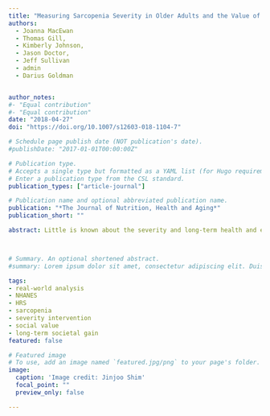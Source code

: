 ```yaml
---
title: "Measuring Sarcopenia Severity in Older Adults and the Value of Effective Interventions" 
authors:
  - Joanna MacEwan
  - Thomas Gill, 
  - Kimberly Johnson, 
  - Jason Doctor, 
  - Jeff Sullivan
  - admin
  - Darius Goldman


author_notes:
#- "Equal contribution"
#- "Equal contribution"
date: "2018-04-27"
doi: "https://doi.org/10.1007/s12603-018-1104-7"

# Schedule page publish date (NOT publication's date).
#publishDate: "2017-01-01T00:00:00Z"

# Publication type.
# Accepts a single type but formatted as a YAML list (for Hugo requirements).
# Enter a publication type from the CSL standard.
publication_types: ["article-journal"]

# Publication name and optional abbreviated publication name.
publication: "*The Journal of Nutrition, Health and Aging*"
publication_short: ""

abstract: Little is known about the severity and long-term health and economic consequences of sarcopenia. We developed a sarcopenia index to measure severity in older Americans and estimated the long-term societal benefits generated by effective interventions to mitigate severity. Using a micro-simulation model, we quantified the potential societal value generated in the US in 2010–2040 by reductions in sarcopenia severity in older adults. All analyses were performed in Stata and SAS. Secondary data from the National Health and Nutrition Examination Survey (NHANES) (N = 1634) and Health and Retirement Study (HRS) (N = 952) were used to develop a sarcopenia severity index in older adults. Multitrait multi-method and factor analyses were used to validate and calibrate the sarcopenia severity index, which was modeled as a function of gait speed, walking without an assistive device, and moderate physical activity. In representative elderly populations, reducing sarcopenia severity by improving gait speed by 0.1 m/s in those with gait speed under 0.8 m/s generated a cumulative benefit of $65B by 2040 (2015 dollars). Improving walking ability in those with walking difficulty generated cumulative social benefit of $787B by 2040. Reducing sarcopenia severity would generate significant health and economic benefits to society— almost $800B in the most optimistic scenarios.



# Summary. An optional shortened abstract.
#summary: Lorem ipsum dolor sit amet, consectetur adipiscing elit. Duis posuere tellus ac convallis placerat. Proin tincidunt magna sed ex sollicitudin condimentum.

tags: 
- real-world analysis
- NHANES
- HRS
- sarcopenia
- severity intervention
- social value
- long-term societal gain
featured: false

# Featured image
# To use, add an image named `featured.jpg/png` to your page's folder. 
image:
  caption: 'Image credit: Jinjoo Shim'
  focal_point: ""
  preview_only: false

---
```

